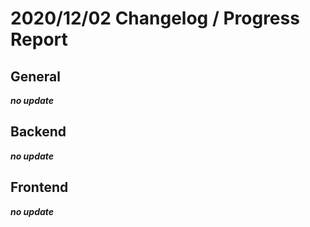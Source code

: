 # 2020/12/02 Changelog / Progress Report

## General

***no update***

## Backend

***no update***

## Frontend

***no update***
